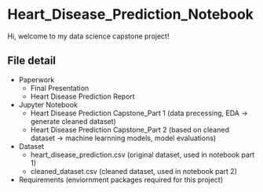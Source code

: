# Heart_Disease_Prediction_Notebook
Hi, welcome to my data science capstone project!

## File detail
- Paperwork
  - Final Presentation 
  - Heart Disease Prediction Report
- Jupyter Notebook
  - Heart Disease Prediction Capstone_Part 1 (data precessing, EDA -> generate cleaned dataset)
  - Heart Disease Prediction Capstone_Part 2 (based on cleaned dataset -> machine learnning models, model evaluations)
- Dataset
  - heart_disease_prediction.csv (original dataset, used in notebook part 1)
  - cleaned_dataset.csv (cleaned dataset, used in notebook part 2)
- Requirements (enviornment packages required for this project)
